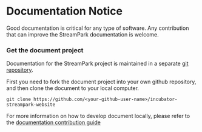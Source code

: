 # Documentation Notice

Good documentation is critical for any type of software. Any contribution that can improve the StreamPark documentation is welcome.

### Get the document project

Documentation for the StreamPark project is maintained in a separate [git repository](https://github.com/apache/incubator-streampark-website).

First you need to fork the document project into your own github repository, and then clone the document to your local computer.

```
git clone https://github.com/<your-github-user-name>/incubator-streampark-website
```

For more information on how to develop document locally, please refer to the [documentation contribution guide](https://github.com/apache/incubator-streampark-website/blob/dev/README.md)
